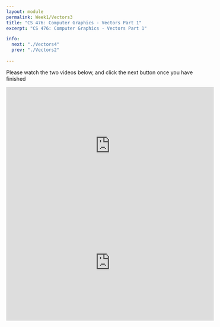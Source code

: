 ```yaml
---
layout: module
permalink: Week1/Vectors3
title: "CS 476: Computer Graphics - Vectors Part 1"
excerpt: "CS 476: Computer Graphics - Vectors Part 1"

info:
  next: "./Vectors4"
  prev: "./Vectors2"
  
---
```


Please watch the two videos below, and click the next button once you have finished

<iframe width="560" height="315" src="https://www.youtube.com/embed/LJ9sesvjscE" frameborder="0" allow="accelerometer; autoplay; encrypted-media; gyroscope; picture-in-picture" allowfullscreen></iframe>

<iframe width="560" height="315" src="https://www.youtube.com/embed/s1cCRXIBlpU" frameborder="0" allow="accelerometer; autoplay; encrypted-media; gyroscope; picture-in-picture" allowfullscreen></iframe>

